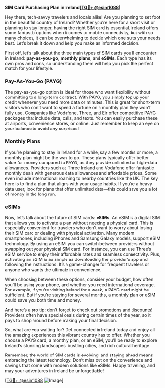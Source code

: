 **SIM Card Purchasing Plan in Ireland[[TG💪+ @esim1088](https://t.me/s/esim1088)]**

Hey there, tech-savvy travelers and locals alike! Are you planning to set foot in the beautiful country of Ireland? Whether you’re here for a short visit or planning to stay longer, having the right SIM card is essential. Ireland offers some fantastic options when it comes to mobile connectivity, but with so many choices, it can be overwhelming to decide which one suits your needs best. Let’s break it down and help you make an informed decision.

First off, let’s talk about the three main types of SIM cards you’ll encounter in Ireland: **pay-as-you-go**, **monthly plans**, and **eSIMs**. Each type has its own pros and cons, so understanding them will help you pick the perfect match for your lifestyle.

### Pay-As-You-Go (PAYG)

The pay-as-you-go option is ideal for those who want flexibility without committing to a long-term contract. With PAYG, you simply top up your credit whenever you need more data or minutes. This is great for short-term visitors who don’t want to spend a fortune on a monthly plan they won’t fully use. Companies like Vodafone, Three, and Eir offer competitive PAYG packages that include data, calls, and texts. You can easily purchase these at airports, convenience stores, or online. Just remember to keep an eye on your balance to avoid any surprises!

### Monthly Plans

If you’re planning to stay in Ireland for a while, say a few months or more, a monthly plan might be the way to go. These plans typically offer better value for money compared to PAYG, as they provide unlimited or high-data allowances. Providers such as Three Ireland and Vodafone offer fantastic monthly deals with generous data allowances and affordable prices. Some even include international roaming to nearby countries like the UK. The key here is to find a plan that aligns with your usage habits. If you’re a heavy data user, look for plans that offer unlimited data—this could save you a lot of money in the long run.

### eSIMs

Now, let’s talk about the future of SIM cards: **eSIMs**. An eSIM is a digital SIM that allows you to activate a plan without needing a physical card. This is especially convenient for travelers who don’t want to worry about losing their SIM card or dealing with physical activation. Many modern smartphones, including iPhones and Samsung Galaxy models, support eSIM technology. By using an eSIM, you can switch between providers without swapping out your physical SIM card. For instance, you can use Three’s eSIM service to enjoy their affordable rates and seamless connectivity. Plus, activating an eSIM is as simple as downloading the provider’s app and following the instructions. It’s a game-changer for frequent travelers or anyone who wants the ultimate in convenience.

When choosing between these options, consider your budget, how often you’ll be using your phone, and whether you need international coverage. For example, if you’re visiting Ireland for a week, a PAYG card might be sufficient. But if you’re staying for several months, a monthly plan or eSIM could save you both time and money.

And here’s a pro tip: don’t forget to check out promotions and discounts! Providers often have special deals during certain times of the year, so it pays to shop around before making your final decision.

So, what are you waiting for? Get connected in Ireland today and enjoy all the amazing experiences this vibrant country has to offer. Whether you choose a PAYG card, a monthly plan, or an eSIM, you’ll be ready to explore Ireland’s stunning landscapes, bustling cities, and rich cultural heritage.

Remember, the world of SIM cards is evolving, and staying ahead means embracing the latest technology. Don’t miss out on the convenience and savings that come with modern solutions like eSIMs. Happy traveling, and may your adventures in Ireland be unforgettable!

[[TG💪+ @esim1088](https://t.me/s/esim1088) ![Image](https://i.postimg.cc/Y0z9fWf4/image.png)]